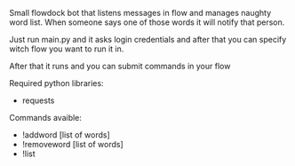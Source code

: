 Small flowdock bot that listens messages in flow and manages naughty word list. When someone says one of those words it will notify that person.

Just run main.py and it asks login credentials and after that you can specify witch flow you want to run it in.

After that it runs and you can submit commands in your flow

Required python libraries:
 * requests

Commands avaible:

 * !addword [list of words]
 * !removeword [list of words]
 * !list


